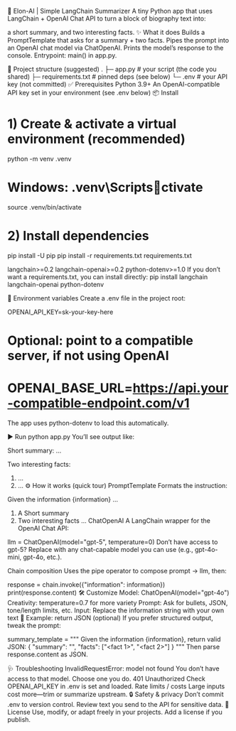 🧩 Elon-AI | Simple LangChain Summarizer
A tiny Python app that uses LangChain + OpenAI Chat API to turn a block of biography text into:

a short summary, and
two interesting facts.
✨ What it does
Builds a PromptTemplate that asks for a summary + two facts.
Pipes the prompt into an OpenAI chat model via ChatOpenAI.
Prints the model’s response to the console.
Entrypoint: main() in app.py.

📁 Project structure (suggested)
.
├─ app.py # your script (the code you shared)
├─ requirements.txt # pinned deps (see below)
└─ .env # your API key (not committed)
✅ Prerequisites
Python 3.9+
An OpenAI-compatible API key set in your environment (see .env below)
📦 Install

# 1) Create & activate a virtual environment (recommended)

python -m venv .venv

# Windows: .venv\Scriptsctivate

source .venv/bin/activate

# 2) Install dependencies

pip install -U pip
pip install -r requirements.txt
requirements.txt

langchain>=0.2
langchain-openai>=0.2
python-dotenv>=1.0
If you don’t want a requirements.txt, you can install directly: pip install langchain langchain-openai python-dotenv

🔐 Environment variables
Create a .env file in the project root:

OPENAI_API_KEY=sk-your-key-here

# Optional: point to a compatible server, if not using OpenAI

# OPENAI_BASE_URL=https://api.your-compatible-endpoint.com/v1

The app uses python-dotenv to load this automatically.

▶️ Run
python app.py
You’ll see output like:

Short summary:
...

Two interesting facts:

1. ...
2. ...
   ⚙️ How it works (quick tour)
   PromptTemplate
   Formats the instruction:

Given the information {information} ...

1. A Short summary
2. Two interesting facts ...
   ChatOpenAI
   A LangChain wrapper for the OpenAI Chat API:

llm = ChatOpenAI(model="gpt-5", temperature=0)
Don’t have access to gpt-5? Replace with any chat-capable model you can use (e.g., gpt-4o-mini, gpt-4o, etc.).

Chain composition
Uses the pipe operator to compose prompt -> llm, then:

response = chain.invoke({"information": information})
print(response.content)
🛠️ Customize
Model: ChatOpenAI(model="gpt-4o")
Creativity: temperature=0.7 for more variety
Prompt: Ask for bullets, JSON, tone/length limits, etc.
Input: Replace the information string with your own text
🧪 Example: return JSON (optional)
If you prefer structured output, tweak the prompt:

summary_template = """
Given the information {information}, return valid JSON:
{
"summary": "<one short paragraph>",
"facts": ["<fact 1>", "<fact 2>"]
}
"""
Then parse response.content as JSON.

🩺 Troubleshooting
InvalidRequestError: model not found
You don’t have access to that model. Choose one you do.
401 Unauthorized
Check OPENAI_API_KEY in .env is set and loaded.
Rate limits / costs
Large inputs cost more—trim or summarize upstream.
🔒 Safety & privacy
Don’t commit .env to version control.
Review text you send to the API for sensitive data.
📄 License
Use, modify, or adapt freely in your projects. Add a license if you publish.
